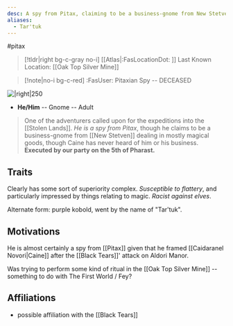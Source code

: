 ```yaml
---
desc: A spy from Pitax, claiming to be a business-gnome from New Stetven
aliases:
  - Tar'tuk
---
```

#pitax
>[!tldr|right bg-c-gray no-i] [[Atlas|:FasLocationDot: ]] Last Known Location: [[Oak Top Silver Mine]]

>[!note|no-i bg-c-red] :FasUser: Pitaxian Spy -- DECEASED

![|right|250](https://static.wikia.nocookie.net/pathfinderkingmaker_gamepedia_en/images/e/ef/Tartuccio.png/revision/latest?cb=20180927134312)

- **He/Him** -- Gnome -- Adult

>One of the adventurers called upon for the expeditions into the [[Stolen Lands]]. *He is a spy from Pitax*, though he claims to be a business-gnome from [[New Stetven]] dealing in mostly magical goods, though Caine has never heard of him or his business. **Executed by our party on the 5th of Pharast.**

## Traits
Clearly has some sort of superiority complex. *Susceptible to flattery*, and particularly impressed by things relating to magic. *Racist against elves*.

Alternate form: purple kobold, went by the name of "Tar'tuk".

## Motivations
He is almost certainly a spy from [[Pitax]] given that he framed [[Caidaranel Novori|Caine]] after the [[Black Tears]]' attack on Aldori Manor.

Was trying to perform some kind of ritual in the [[Oak Top Silver Mine]] -- something to do with The First World / Fey?

## Affiliations
- possible affiliation with the [[Black Tears]]